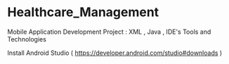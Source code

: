 # Healthcare_Management
Mobile Application Development Project : XML , Java , IDE's Tools and Technologies

Install Android Studio ( https://developer.android.com/studio#downloads )
